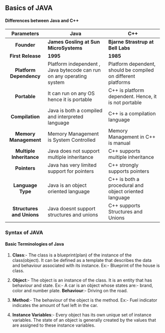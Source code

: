 ## Basics of JAVA

#### Differences between Java and C++


|       **Parameters**      | **Java**                                                             | **C++**                                                        |
|:-------------------------:|----------------------------------------------------------------------|----------------------------------------------------------------|
| **Founder**               | **James Gosling at Sun MicroSystems**                                | **Bjarne Strastrup at Bell Labs**                              |
| **First Release**         | **1995**                                                             | **1985**                                                       |
| **Platform Dependency**   | Platform independent , Java bytecode can run on any operating system |  Platform dependent, should be compiled on different platforms |
| **Portable**              | It can run on any OS hence it is portable                            | C++ is platform dependent. Hence, it is not portable           |
| **Compilation**           | Java is both a compiled and interpreted language                     | C++ is a compilation language                                  |
| **Memory Management**     | Memory Management is System Controlled                               | Memory Management in C++ is manual                             |
| **Multiple Inheritance**  | Java does not support multiple inheritance                           | C++ supports multiple inheritance                              |
| **Pointers**              | Java has very limited support for pointers                           | C++ strongly supports pointers                                 |
| **Language Type**         | Java is an object oriented language                                  | C++ is both a procedural and object oriented language          |
| **Structures and Unions** | Java doesnt support structures and unions                            | C++ supports Structures and Unions                             |

### Syntax of JAVA

#### Basic Terminologies of Java

1. **Class**:- The class is a blueprint(plan) of the instance of the class(object). It can be defined as a template that describes the data and behaviour associated with its instance.
        Ex:- Blueprint of the house is class.

2. **Object**:- The object is an instance of the class. It is an entity that has behaviour and state. 
        Ex:- A car is an object whose states are:- brand, color and number plate.
             **Behaviour**:- Driving on the road.

3. **Method**:- The behaviour of the object is the method.
        Ex:- Fuel indicator indicates the amount of fuel left in the car.

4. **Instance Variables**:- Every object has its own unique set of instance variables. The state of an object is generally created by the values that are assigned to these instance variables.


